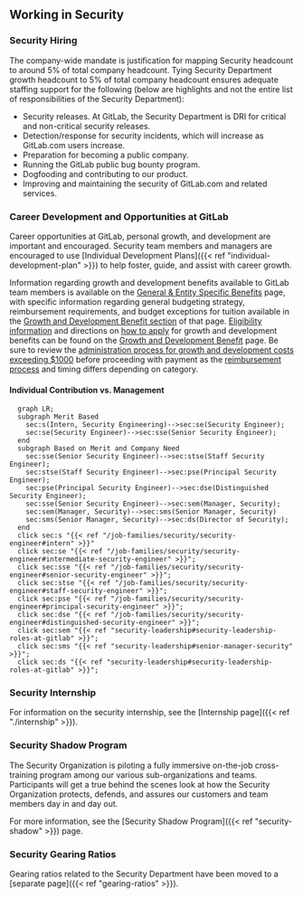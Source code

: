 ## <i id="biz-tech-icons" class="far fa-newspaper"></i> Working in Security

### Security Hiring

The company-wide mandate is justification for mapping Security headcount to around 5% of total company headcount. Tying Security Department growth headcount to 5% of total company headcount ensures adequate staffing support for the following (below are highlights and not the entire list of responsibilities of the Security Department):

- Security releases. At GitLab, the Security Department is DRI for critical and non-critical security releases.
- Detection/response for security incidents, which will increase as GitLab.com users increase.
- Preparation for becoming a public company.
- Running the GitLab public bug bounty program.
- Dogfooding and contributing to our product.
- Improving and maintaining the security of GitLab.com and related services.

### Career Development and Opportunities at GitLab

Career opportunities at GitLab, personal growth, and development are important and encouraged. Security team members and managers are encouraged to use [Individual Development Plans]({{< ref "individual-development-plan" >}}) to help foster, guide, and assist with career growth.

Information regarding growth and development benefits available to GitLab team members is available on the [General & Entity Specific Benefits](https://about.gitlab.com/handbook/total-rewards/benefits/general-and-entity-benefits/#growth-and-development-benefit) page, with specific information regarding general budgeting strategy, reimbursement requirements, and budget exceptions for tuition available in the [Growth and Development Benefit section](https://about.gitlab.com/handbook/total-rewards/benefits/general-and-entity-benefits/#growth-and-development-benefit) of that page.  [Eligibility information](https://about.gitlab.com/handbook/total-rewards/benefits/general-and-entity-benefits/growth-and-development/#growth-and-development-benefit-eligibility) and directions on [how to apply](https://about.gitlab.com/handbook/total-rewards/benefits/general-and-entity-benefits/growth-and-development/#how-to-apply-for-growth-and-development-benefits) for growth and development benefits can be found on the [Growth and Development Benefit](https://about.gitlab.com/handbook/total-rewards/benefits/general-and-entity-benefits/growth-and-development/) page.  Be sure to review the [administration process for growth and development costs exceeding $1000](https://about.gitlab.com/handbook/total-rewards/benefits/general-and-entity-benefits/growth-and-development/#administration-of-growth-and-development-reimbursements-over-1000) before proceeding with payment as the [reimbursement process](https://about.gitlab.com/handbook/total-rewards/benefits/general-and-entity-benefits/growth-and-development/#types-of-growth-and-development-reimbursements) and timing differs depending on category.

#### Individual Contribution vs. Management

```mermaid
  graph LR;
  subgraph Merit Based
    sec:s(Intern, Security Engineering)-->sec:se(Security Engineer);
    sec:se(Security Engineer)-->sec:sse(Senior Security Engineer);
  end
  subgraph Based on Merit and Company Need
    sec:sse(Senior Security Engineer)-->sec:stse(Staff Security Engineer);
    sec:stse(Staff Security Engineer)-->sec:pse(Principal Security Engineer);
    sec:pse(Principal Security Engineer)-->sec:dse(Distinguished Security Engineer);
    sec:sse(Senior Security Engineer)-->sec:sem(Manager, Security);
    sec:sem(Manager, Security)-->sec:sms(Senior Manager, Security)
    sec:sms(Senior Manager, Security)-->sec:ds(Director of Security);
  end
  click sec:s "{{< ref "/job-families/security/security-engineer#intern" >}}"
  click sec:se "{{< ref "/job-families/security/security-engineer#intermediate-security-engineer" >}}";
  click sec:sse "{{< ref "/job-families/security/security-engineer#senior-security-engineer" >}}";
  click sec:stse "{{< ref "/job-families/security/security-engineer#staff-security-engineer" >}}";
  click sec:pse "{{< ref "/job-families/security/security-engineer#principal-security-engineer" >}}";
  click sec:dse "{{< ref "/job-families/security/security-engineer#distinguished-security-engineer" >}}";
  click sec:sem "{{< ref "security-leadership#security-leadership-roles-at-gitlab" >}}";
  click sec:sms "{{< ref "security-leadership#senior-manager-security" >}}";
  click sec:ds "{{< ref "security-leadership#security-leadership-roles-at-gitlab" >}}";
```

### Security Internship

For information on the security internship, see the [Internship page]({{< ref "./internship" >}}).

### Security Shadow Program

The Security Organization is piloting a fully immersive on-the-job cross-training program among our various sub-organizations and teams. Participants will get a true behind the scenes look at how the Security Organization protects, defends, and assures our customers and team members day in and day out.

For more information, see the [Security Shadow Program]({{< ref "security-shadow" >}}) page.

### Security Gearing Ratios

Gearing ratios related to the Security Department have been moved to a [separate page]({{< ref "gearing-ratios" >}}).